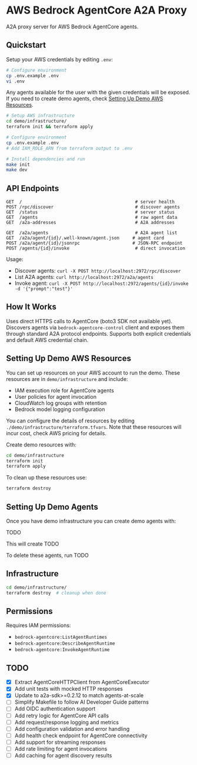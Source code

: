 # AWS Bedrock AgentCore A2A Proxy

A2A proxy server for AWS Bedrock AgentCore agents.

## Quickstart

Setup your AWS credentials by editing `.env`:

```bash
# Configure environment
cp .env.example .env
vi .env
```

Any agents available for the user with the given credentials will be exposed. If you need to create demo agents, check [Setting Up Demo AWS Resources](#setting-up-demo-aws-resources).

```bash
# Setup AWS infrastructure
cd demo/infrastructure/
terraform init && terraform apply

# Configure environment
cp .env.example .env
# Add IAM_ROLE_ARN from terraform output to .env

# Install dependencies and run
make init
make dev
```

## API Endpoints

```
GET  /                                           # server health
POST /rpc/discover                               # discover agents
GET  /status                                     # server status
GET  /agents                                     # raw agent data
GET  /a2a-addresses                              # A2A addresses

GET  /a2a/agents                                 # A2A agent list
GET  /a2a/agent/{id}/.well-known/agent.json     # agent card
POST /a2a/agent/{id}/jsonrpc                    # JSON-RPC endpoint
POST /agents/{id}/invoke                         # direct invocation
```

Usage:
- Discover agents: `curl -X POST http://localhost:2972/rpc/discover`
- List A2A agents: `curl http://localhost:2972/a2a/agents`
- Invoke agent: `curl -X POST http://localhost:2972/agents/{id}/invoke -d '{"prompt":"test"}'`

## How It Works

Uses direct HTTPS calls to AgentCore (boto3 SDK not available yet). Discovers agents via `bedrock-agentcore-control` client and exposes them through standard A2A protocol endpoints. Supports both explicit credentials and default AWS credential chain.

## Setting Up Demo AWS Resources

You can set up resources on your AWS account to run the demo. These resources are in `demo/infrastructure` and include:

- IAM execution role for AgentCore agents
- User policies for agent invocation
- CloudWatch log groups with retention
- Bedrock model logging configuration

You can configure the details of resources by editing `./demo/infrastructure/terraform.tfvars`. Note that these resources will incur cost, check AWS pricing for details.

Create demo resources with:

```bash
cd demo/infrastructure
terraform init
terraform apply
```

To clean up these resources use:

```bash
terraform destroy
```

## Setting Up Demo Agents

Once you have demo infrastructure you can create demo agents with:

TODO

This will create TODO

To delete these agents, run TODO

## Infrastructure

```bash
cd demo/infrastructure/
terraform destroy  # cleanup when done
```

## Permissions

Requires IAM permissions:
- `bedrock-agentcore:ListAgentRuntimes`
- `bedrock-agentcore:DescribeAgentRuntime` 
- `bedrock-agentcore:InvokeAgentRuntime`

## TODO

- [x] Extract AgentCoreHTTPClient from AgentCoreExecutor
- [x] Add unit tests with mocked HTTP responses  
- [x] Update to a2a-sdk>=0.2.12 to match agents-at-scale
- [ ] Simplify Makefile to follow AI Developer Guide patterns
- [ ] Add OIDC authentication support
- [ ] Add retry logic for AgentCore API calls
- [ ] Add request/response logging and metrics
- [ ] Add configuration validation and error handling
- [ ] Add health check endpoint for AgentCore connectivity
- [ ] Add support for streaming responses
- [ ] Add rate limiting for agent invocations
- [ ] Add caching for agent discovery results
